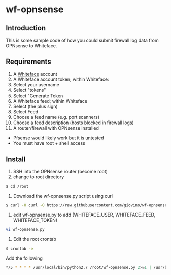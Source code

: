 # wf-opnsense

## Introduction

This is some sample code of how you could submit firewall log data from OPNsense to Whiteface.

## Requirements

1. A [Whiteface](https://whiteface.csirtgadgets.com) account
1. A Whiteface account token; within Whiteface:
  1. Select your username
  1. Select "tokens"
  1. Select "Generate Token
1. A Whiteface feed; within Whiteface
  1. Select (the plus sign)
  1. Select Feed
  1. Choose a feed name (e.g. port scanners)
  1. Choose a feed description (hosts blocked in firewall logs)
1. A router/firewall with OPNsense installed
 * Pfsense would likely work but it is untested
 * You must have root + shell access

## Install
1. SSH into the OPNsense router (become root)
1. change to root directory

 ```bash
$ cd /root
 ```
1. Download the wf-opnsense.py script using curl

 ```bash 
$ curl -O curl -O https://raw.githubusercontent.com/giovino/wf-opnsense/master/wf-opnsense.py
 ```
1. edit wf-opnsense.py to add (WHITEFACE_USER, WHITEFACE_FEED, WHITEFACE_TOKEN)

 ```bash
vi wf-opnsense.py
 ```
1. Edit the root crontab

 ```bash
$ crontab -e
 ```
Add the following

 ```bash
*/5 * * * * /usr/local/bin/python2.7 /root/wf-opnsense.py 2>&1 | /usr/bin/logger -t whiteface
  ```
